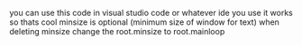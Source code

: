 you can use this code in visual studio code or whatever ide you use
it works so thats cool
minsize is optional (minimum size of window for text)
when deleting minsize change the root.minsize to root.mainloop

